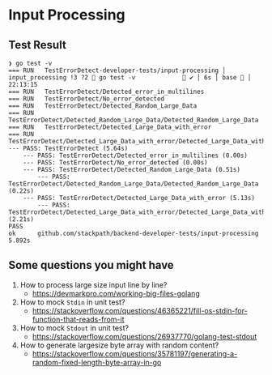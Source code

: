 # Input Processing
## Test Result
```
❯ go test -v
=== RUN   TestErrorDetect-developer-tests/input-processing │ input_processing !3 ?2  go test -v              ✔ │ 6s │ base  │ 22:13:15 
=== RUN   TestErrorDetect/Detected_error_in_multilines
=== RUN   TestErrorDetect/No_error_detected
=== RUN   TestErrorDetect/Detected_Random_Large_Data
=== RUN   TestErrorDetect/Detected_Random_Large_Data/Detected_Random_Large_Data
=== RUN   TestErrorDetect/Detected_Large_Data_with_error
=== RUN   TestErrorDetect/Detected_Large_Data_with_error/Detected_Large_Data_with_error
--- PASS: TestErrorDetect (5.64s)
    --- PASS: TestErrorDetect/Detected_error_in_multilines (0.00s)
    --- PASS: TestErrorDetect/No_error_detected (0.00s)
    --- PASS: TestErrorDetect/Detected_Random_Large_Data (0.51s)
        --- PASS: TestErrorDetect/Detected_Random_Large_Data/Detected_Random_Large_Data (0.22s)
    --- PASS: TestErrorDetect/Detected_Large_Data_with_error (5.13s)
        --- PASS: TestErrorDetect/Detected_Large_Data_with_error/Detected_Large_Data_with_error (2.21s)
PASS
ok      github.com/stackpath/backend-developer-tests/input-processing   5.892s

```
## Some questions you might have
1. How to process large size input line by line? 
   - https://devmarkpro.com/working-big-files-golang
2. How to mock `Stdin` in unit test?  
   - https://stackoverflow.com/questions/46365221/fill-os-stdin-for-function-that-reads-from-it
3. How to mock `Stdout` in unit test?
   - https://stackoverflow.com/questions/26937770/golang-test-stdout
4. How to generate largesize byte array with random content? 
   - https://stackoverflow.com/questions/35781197/generating-a-random-fixed-length-byte-array-in-go
